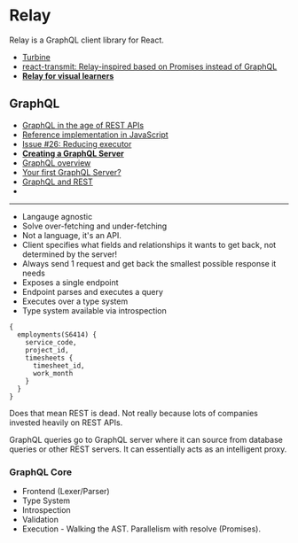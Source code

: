 # Relay

Relay is a GraphQL client library for React.

* [Turbine](https://medium.com/chute-engineering/turbine-a1f55d4b7d91)
* [react-transmit: Relay-inspired based on Promises instead of GraphQL](https://github.com/RickWong/react-transmit)
* [**Relay for visual learners**](http://sgwilym.github.io/relay-visual-learners/)

## GraphQL

* [GraphQL in the age of REST APIs](https://medium.com/chute-engineering/graphql-in-the-age-of-rest-apis-b10f2bf09bba)
* [Reference implementation in JavaScript](https://github.com/graphql/graphql-js)
* [Issue #26: Reducing executor](https://github.com/graphql/graphql-js/issues/26)
* [**Creating a GraphQL Server**](https://www.youtube.com/watch?v=gY48GW87Feo)
* [GraphQL overview](https://blog.risingstack.com/graphql-overview-getting-started-with-graphql-and-nodejs/)
* [Your first GraphQL Server?](https://medium.com/@clayallsopp/your-first-graphql-server-3c766ab4f0a2)
* [GraphQL and REST](http://blog.startifact.com/posts/graphql-and-rest.html)
* []()

---

* Langauge agnostic
* Solve over-fetching and under-fetching
* Not a language, it's an API.
* Client specifies what fields and relationships it wants to get back, not determined by the server!
* Always send 1 request and get back the smallest possible response it needs
* Exposes a single endpoint
* Endpoint parses and executes a query
* Executes over a type system
* Type system available via introspection

```
{
  employments(S6414) {
    service_code,
    project_id,
    timesheets {
      timesheet_id,
      work_month    }  }}
```

Does that mean REST is dead. Not really because lots of companies invested heavily on REST APIs.

GraphQL queries go to GraphQL server where it can source from database queries or other REST servers. It can essentially acts as an intelligent proxy.

### GraphQL Core

* Frontend (Lexer/Parser)
* Type System
* Introspection
* Validation
* Execution - Walking the AST. Parallelism with resolve (Promises).


